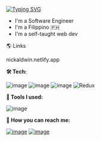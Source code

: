 [![Typing SVG](https://readme-typing-svg.herokuapp.com?color=%23FF44D2&lines=Hi%2C+I'm+Nick!++%F0%9F%91%8B)](https://git.io/typing-svg)
* I'm a Software Engineer 
* I'm a Filippino 🇵🇭
* I'm a self-taught web dev 


🌎 Links

nickaldwin.netlify.app

**🛠 Tech:**


![image](https://img.shields.io/badge/JavaScript-323330?style=for-the-badge&logo=javascript&logoColor=F7DF1E)
![image](https://img.shields.io/badge/TypeScript-007ACC?style=for-the-badge&logo=typescript&logoColor=white)
![image](https://img.shields.io/badge/React-20232A?style=for-the-badge&logo=react&logoColor=61DAFB)
![Redux](https://img.shields.io/badge/redux-%23593d88.svg?style=for-the-badge&logo=redux&logoColor=white)


**🧰 Tools I used:**


![image](https://img.shields.io/badge/Visual_Studio_Code-0078D4?style=for-the-badge&logo=visual%20studio%20code&logoColor=white)


**💌 How you can reach me:**

[![image](https://img.shields.io/badge/Twitter-1DA1F2?style=for-the-badge&logo=twitter&logoColor=white)](https://twitter.com/nicklemoncito)
[![image](https://img.shields.io/badge/LinkedIn-0077B5?style=for-the-badge&logo=linkedin&logoColor=white)](https://www.linkedin.com/in/bitlynicklemoncito/)

<!--
**nickaldwin** is a ✨ _special_ ✨ repository because its `README.md` (this file) appears on your GitHub profile.

Here are some ideas to get you started:

- 🔭 I’m currently working on ...
- 🌱 I’m currently learning how to use new  prog. language...
- 👯 I’m looking to collaborate on ...
- 🤔 I’m looking for help with ...
- 💬 Ask me about ...
- 📫 How to reach me: ...
- 😄 Pronouns: ...
- ⚡ Fun fact: my hobby is hacking i'm using Proxychains combined with tor service and dns leaktest to test my current ip...
- i'm currently using ptf framework to get the job done -
-->
